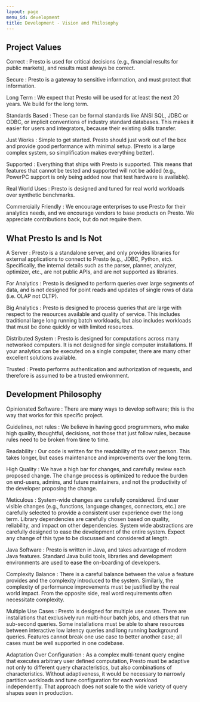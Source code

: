 ```yaml
---
layout: page
menu_id: development
title: Development - Vision and Philosophy
---
```


<div markdown="1" class="leftcol widecol">

## Project Values

Correct
: Presto is used for critical decisions (e.g., financial results for public markets), and results 
  must always be correct.

Secure
: Presto is a gateway to sensitive information, and must protect that information.

Long Term
: We expect that Presto will be used for at least the next 20 years.  We build for the long term.

Standards Based
: These can be formal standards like ANSI SQL, JDBC or ODBC, or implicit conventions of industry 
  standard databases. This makes it easier for users and integrators, because their existing 
  skills transfer.

Just Works
: Simple to get started.  Presto should just work out of the box and provide good performance with
  minimal setup. (Presto is a large complex system, so simplification makes everything better).

Supported
: Everything that ships with Presto is supported.  This means that features that cannot be tested 
  and supported will not be added (e.g., PowerPC support is only being added now that test hardware
  is available).

Real World Uses
: Presto is designed and tuned for real world workloads over synthetic benchmarks.

Commercially Friendly
: We encourage enterprises to use Presto for their analytics needs, and we encourage vendors to
  base products on Presto.  We appreciate contributions back, but do not require them.

## What Presto Is and Is Not

A Server
: Presto is a standalone server, and only provides libraries for external applications to connect
  to Presto (e.g., JDBC, Python, etc).  Specifically, the internal details such as the parser, 
  planner, analyzer, optimizer, etc., are not public APIs, and are not supported as libraries.

For Analytics
: Presto is designed to perform queries over large segments of data, and is not designed for point
  reads and updates of single rows of data (i.e. OLAP not OLTP).

Big Analytics
: Presto is designed to process queries that are large with respect to the resources available and
  quality of service.  This includes traditional large long running batch workloads, but also 
  includes workloads that must be done quickly or with limited resources.

Distributed System
: Presto is designed for computations across many networked computers.  It is not designed for 
  single computer installations. If your analytics can be executed on a single computer, there 
  are many other excellent solutions available.

Trusted
: Presto performs authentication and authorization of requests, and therefore is assumed to be 
  a trusted environment.

## Development Philosophy

Opinionated Software
: There are many ways to develop software; this is the way that works for this specific project.

Guidelines, not rules
: We believe in having good programmers, who make high quality, thoughtful, decisions, not those 
  that just follow rules, because rules need to be broken from time to time.

Readability
: Our code is written for the readability of the next person. This takes longer, but eases 
  maintenance and improvements over the long term.

High Quality
: We have a high bar for changes, and carefully review each proposed change.  The change process
  is optimized to reduce the burden on end-users, admins, and future maintainers, and not the 
  productivity of the developer proposing the change.

Meticulous
: System-wide changes are carefully considered.  End user visible changes (e.g., functions, 
  language changes, connectors, etc.) are carefully selected to provide a consistent user 
  experience over the long term.  Library dependencies are carefully chosen based on quality, 
  reliability, and impact on other dependencies. System wide abstractions are carefully designed 
  to ease the development of the entire system.  Expect any change of this type to be discussed 
  and considered at length.

Java Software
: Presto is written in Java, and takes advantage of modern Java features.  Standard Java build 
  tools, libraries and development environments are used to ease the on-boarding of developers.

Complexity Balance
: There is a careful balance between the value a feature provides and the complexity introduced 
  to the system.  Similarly, the complexity of performance improvements must be justified by the 
  real world impact.  From the opposite side, real word requirements often necessitate complexity.

Multiple Use Cases
: Presto is designed for multiple use cases.  There are installations that exclusively run 
  multi-hour batch jobs, and others that run sub-second queries.  Some installations must be able 
  to share resources between interactive low latency queries and long running background queries. 
  Features cannot break one use case to better another case; all cases must be well supported in 
  one codebase.

Adaptation Over Configuration
: As a complex multi-tenant query engine that executes arbitrary user defined computation, Presto 
  must be adaptive not only to different query characteristics, but also combinations of 
  characteristics. Without adaptiveness, it would be necessary to narrowly partition workloads and 
  tune configuration for each workload independently. That approach does not scale to the wide 
  variety of query shapes seen in production.

</div>

